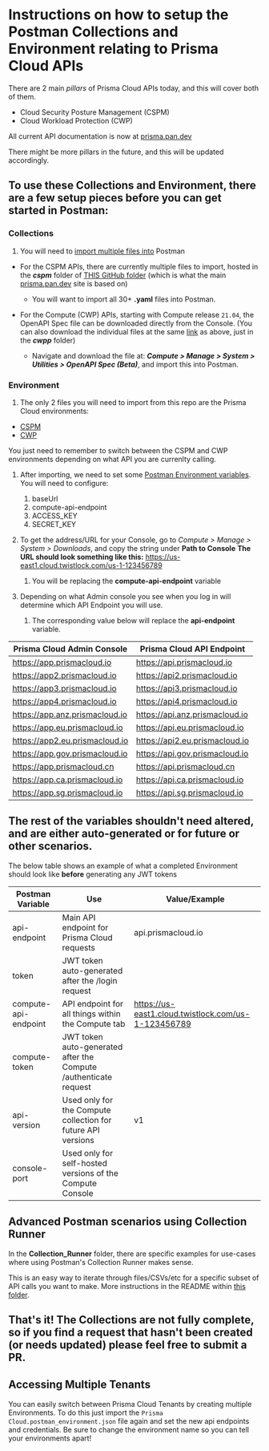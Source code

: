 # Instructions on how to setup the Postman Collections and Environment relating to Prisma Cloud APIs

There are 2 main _pillars_ of Prisma Cloud APIs today, and this will cover both of them. 
* Cloud Security Posture Management (CSPM)
* Cloud Workload Protection (CWP)

All current API documentation is now at [prisma.pan.dev](https://prisma.pan.dev/)

There might be more pillars in the future, and this will be updated accordingly. 

## To use these Collections and Environment, there are a few setup pieces before you can get started in Postman:

### Collections
1. You will need to [import multiple files into](https://learning.postman.com/docs/getting-started/importing-and-exporting-data/) Postman

* For the CSPM APIs, there are currently multiple files to import, hosted in the **_cspm_** folder of [THIS GitHub folder](https://github.com/PaloAltoNetworks/prisma.pan.dev/tree/master/static/oas) (which is what the main [prisma.pan.dev](https://prisma.pan.dev/) site is based on)

   * You will want to import all 30+ **.yaml** files into Postman. 

* For the Compute (CWP) APIs, starting with Compute release `21.04`, the OpenAPI Spec file can be downloaded directly from the Console. (You can also download the individual files at the same [link](https://github.com/PaloAltoNetworks/prisma.pan.dev/tree/master/static/oas) as above, just in the **_cwpp_** folder)

   * Navigate and download the file at: **_Compute > Manage > System > Utilities > OpenAPI Spec (Beta)_**, and import this into Postman. 


### Environment
1. The only 2 files you will need to import from this repo are the Prisma Cloud environments:
* [CSPM](CSPM_Prisma_Cloud.postman_environment.json)
* [CWP](CWP_Prisma_Cloud.postman_environment.json)

You just need to remember to switch between the CSPM and CWP environments depending on what API you are currenlty calling. 


1. After importing, we need to set some [Postman Environment variables](https://learning.postman.com/docs/sending-requests/variables/). You will need to configure:
    1. baseUrl
    1. compute-api-endpoint
    1. ACCESS_KEY
    1. SECRET_KEY


1. To get the address/URL for your Console, go to *Compute > Manage > System > Downloads*, and copy the string under **Path to Console**
**The URL should look something like this:** https://us-east1.cloud.twistlock.com/us-1-123456789
   1. You will be replacing the **compute-api-endpoint** variable

1. Depending on what Admin console you see when you log in will determine which API Endpoint you will use. 
   1. The corresponding value below will replace the **api-endpoint** variable.


Prisma Cloud Admin Console | 	Prisma Cloud API Endpoint
------------ | -------------
https://app.prismacloud.io	| https://api.prismacloud.io
https://app2.prismacloud.io	| https://api2.prismacloud.io
https://app3.prismacloud.io	| https://api3.prismacloud.io
https://app4.prismacloud.io	| https://api4.prismacloud.io
https://app.anz.prismacloud.io	| https://api.anz.prismacloud.io
https://app.eu.prismacloud.io	| https://api.eu.prismacloud.io
https://app2.eu.prismacloud.io	| https://api2.eu.prismacloud.io
https://app.gov.prismacloud.io	| https://api.gov.prismacloud.io
https://app.prismacloud.cn	| https://api.prismacloud.cn
https://app.ca.prismacloud.io	| https://api.ca.prismacloud.io
https://app.sg.prismacloud.io	| https://api.sg.prismacloud.io

## The rest of the variables shouldn't need altered, and are either auto-generated or for future or other scenarios.
The below table shows an example of what a completed Environment should look like **before** generating any JWT tokens

Postman Variable | Use | Value/Example
------------ | ------------- | -------------
api-endpoint | Main API endpoint for Prisma Cloud requests | api.prismacloud.io
token	| JWT token auto-generated after the /login request | 
compute-api-endpoint	| API endpoint for all things within the Compute tab | https://us-east1.cloud.twistlock.com/us-1-123456789
compute-token	| JWT token auto-generated after the Compute /authenticate request | 
api-version | Used only for the Compute collection for future API versions | v1
console-port | Used only for self-hosted versions of the Compute Console | 


## Advanced Postman scenarios using Collection Runner

In the **Collection_Runner** folder, there are specific examples for use-cases where using Postman's Collection Runner makes sense. 

This is an easy way to iterate through files/CSVs/etc for a specific subset of API calls you want to make. More instructions in the README within [this folder](https://github.com/PaloAltoNetworks/pcs-postman/tree/main/Collection_Runner).

## That's it! The Collections are not fully complete, so if you find a request that hasn't been created (or needs updated) please feel free to submit a PR. 

## Accessing Multiple Tenants
You can easily switch between Prisma Cloud Tenants by creating multiple Environments. To do this just import the `Prisma Cloud.postman_environment.json` file again and set the new api endpoints and credentials. Be sure to change the environment name so you can tell your environments apart! 